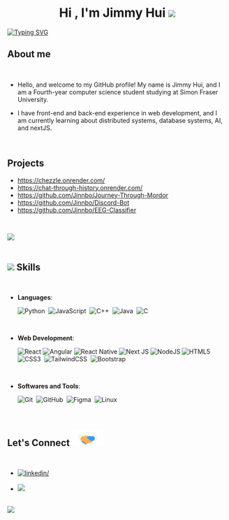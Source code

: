 <h1 align="center"><b>Hi , I'm Jimmy Hui </b><img src="https://media.giphy.com/media/hvRJCLFzcasrR4ia7z/giphy.gif" width="35"></h1>

[![Typing SVG](https://readme-typing-svg.demolab.com?font=Fira+Code&pause=1000&width=435&lines=Computer+Science+Student)](https://git.io/typing-svg)

	
##  **About me**


<br>


- Hello, and welcome to my GitHub profile! My name is Jimmy Hui, and I am a Fourth-year computer science student studying at Simon Fraser University.

- I have front-end and back-end experience in web development, and I am currently learning about distributed systems, database systems, AI, and nextJS. 

<br>

## **Projects**
- https://chezzle.onrender.com/
- https://chat-through-history.onrender.com/
- https://github.com/Jinnbo/Journey-Through-Mordor
- https://github.com/Jinnbo/Discord-Bot
- https://github.com/Jinnbo/EEG-Classifier

<br>

<img src="https://user-images.githubusercontent.com/73097560/115834477-dbab4500-a447-11eb-908a-139a6edaec5c.gif"><br><br>

## <img src="https://media2.giphy.com/media/QssGEmpkyEOhBCb7e1/giphy.gif?cid=ecf05e47a0n3gi1bfqntqmob8g9aid1oyj2wr3ds3mg700bl&rid=giphy.gif" width ="25"><b> Skills</b>
<br>

<p align="center">

- **Languages**:

    ![Python](https://img.shields.io/badge/python-3670A0?style=for-the-badge&logo=python&logoColor=ffdd54)&nbsp;
    ![JavaScript](https://img.shields.io/badge/JavaScript%20-%23F7DF1E.svg?style=for-the-badge&logo=javascript&logoColor=black)&nbsp;
    ![C++](https://img.shields.io/badge/c++-%2300599C.svg?style=for-the-badge&logo=c%2B%2B&logoColor=white)&nbsp;
    ![Java](https://img.shields.io/badge/java-%23ED8B00.svg?style=for-the-badge&logo=openjdk&logoColor=white)&nbsp;
    ![C](https://img.shields.io/badge/c-%2300599C.svg?style=for-the-badge&logo=c&logoColor=white)&nbsp;


<br>   
    
- **Web Development**:

   ![React](https://img.shields.io/badge/react-%2320232a.svg?style=for-the-badge&logo=react&logoColor=%2361DAFB)
   ![Angular](https://img.shields.io/badge/angular-%23DD0031.svg?style=for-the-badge&logo=angular&logoColor=white)
   ![React Native](https://img.shields.io/badge/react_native-%2320232a.svg?style=for-the-badge&logo=react&logoColor=%2361DAFB)
   ![Next JS](https://img.shields.io/badge/Next-black?style=for-the-badge&logo=next.js&logoColor=white)
   ![NodeJS](https://img.shields.io/badge/node.js-6DA55F?style=for-the-badge&logo=node.js&logoColor=white)
   ![HTML5](https://img.shields.io/badge/HTML5%20-%23E34F26.svg?style=for-the-badge&logo=html5&logoColor=white)&nbsp;
   ![CSS3](https://img.shields.io/badge/CSS%20-%231572B6.svg?style=for-the-badge&logo=css3&logoColor=white)&nbsp;
   ![TailwindCSS](https://img.shields.io/badge/-Tailwind_CSS-38B2AC?style=for-the-badge&logo=tailwind-css&logoColor=white)&nbsp;
   ![Bootstrap](https://img.shields.io/badge/bootstrap-%238511FA.svg?style=for-the-badge&logo=bootstrap&logoColor=white)

<br>

- **Softwares and Tools**:

    ![Git](https://img.shields.io/badge/git-%23F05033.svg?style=for-the-badge&logo=git&logoColor=white)&nbsp;
    ![GitHub](https://img.shields.io/badge/github-%23121011.svg?style=for-the-badge&logo=github&logoColor=white)&nbsp;
    ![Figma](https://img.shields.io/badge/Figma-F24E1E?style=for-the-badge&logo=figma&logoColor=white)&nbsp;
    ![Linux](https://img.shields.io/badge/Linux-FCC624?style=for-the-badge&logo=linux&logoColor=black)&nbsp;



<br>

## <b> Let's Connect</b><img src="./assets/handshake.gif" width ="80">
<br>
<div align='left'>

<ul>

<li>
    <a href="https://www.linkedin.com/in/jimmy-hui-8ab1a7223/" target="_blank">
        <img src="https://img.shields.io/badge/linkedin:  Jimmy Hui-0077B5.svg?color=405DE6&style=for-the-badge&logo=linkedin&logoColor=white" alt=linkedin/>
    </a>
</li>

<br>

<li>
    <a href="mailto:jimmyhui92012@gmail.com" target="_blank">
        <img src="https://img.shields.io/badge/gmail:  jimmyhui92012-%23EA4335.svg?style=for-the-badge&logo=gmail&logoColor=white" t=mail/>
    </a>
</li>
	
</ul>
</div>

<br>
<img src="https://user-images.githubusercontent.com/73097560/115834477-dbab4500-a447-11eb-908a-139a6edaec5c.gif">
<br>

